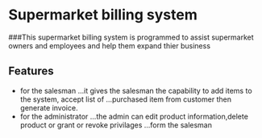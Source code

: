 Supermarket billing system
==========================
###This supermarket billing system is programmed to
assist supermarket owners and employees and help 
them expand thier business

Features
--------
+ for the salesman 
...it gives the salesman the capability to add items to the system, accept list of 
...purchased item from customer then generate invoice.
+ for the administrator
...the admin can edit product information,delete product or grant or revoke privilages
...form the salesman